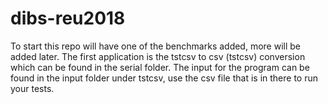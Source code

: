 # dibs-reu2018
To start this repo will have one of the benchmarks added, more will be added later. 
The first application is the tstcsv to csv (tstcsv) conversion which can be found in the serial folder. The input for the program can be found in the input folder under tstcsv, use the csv file that is in there to run your tests. 
